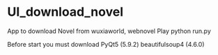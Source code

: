 # UI_download_novel
App to download Novel from wuxiaworld, webnovel
Play
  python run.py
  
Before start you must download 
  PyQt5 (5.9.2)
  beautifulsoup4 (4.6.0)
